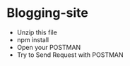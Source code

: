# Blogging-site
- Unzip this file
- npm install 
- Open your POSTMAN 
- Try to Send Request with POSTMAN
